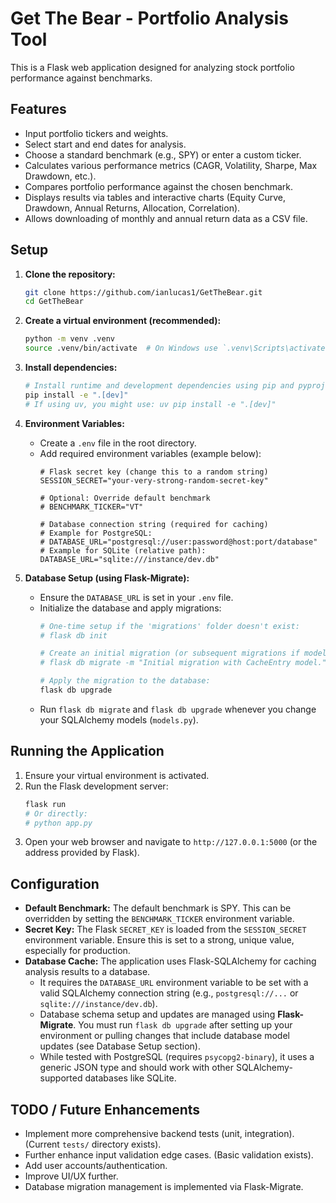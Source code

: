 # Get The Bear - Portfolio Analysis Tool

This is a Flask web application designed for analyzing stock portfolio performance against benchmarks.

## Features

*   Input portfolio tickers and weights.
*   Select start and end dates for analysis.
*   Choose a standard benchmark (e.g., SPY) or enter a custom ticker.
*   Calculates various performance metrics (CAGR, Volatility, Sharpe, Max Drawdown, etc.).
*   Compares portfolio performance against the chosen benchmark.
*   Displays results via tables and interactive charts (Equity Curve, Drawdown, Annual Returns, Allocation, Correlation).
*   Allows downloading of monthly and annual return data as a CSV file.

## Setup

1.  **Clone the repository:**
    ```bash
    git clone https://github.com/ianlucas1/GetTheBear.git
    cd GetTheBear
    ```

2.  **Create a virtual environment (recommended):**
    ```bash
    python -m venv .venv
    source .venv/bin/activate  # On Windows use `.venv\Scripts\activate`
    ```

3.  **Install dependencies:**
    ```bash
    # Install runtime and development dependencies using pip and pyproject.toml
    pip install -e ".[dev]" 
    # If using uv, you might use: uv pip install -e ".[dev]"
    ```

4.  **Environment Variables:**
    *   Create a `.env` file in the root directory.
    *   Add required environment variables (example below):
        ```dotenv
        # Flask secret key (change this to a random string)
        SESSION_SECRET="your-very-strong-random-secret-key"

        # Optional: Override default benchmark
        # BENCHMARK_TICKER="VT"

        # Database connection string (required for caching)
        # Example for PostgreSQL:
        # DATABASE_URL="postgresql://user:password@host:port/database"
        # Example for SQLite (relative path):
        DATABASE_URL="sqlite:///instance/dev.db"
        ```

5.  **Database Setup (using Flask-Migrate):**
    *   Ensure the `DATABASE_URL` is set in your `.env` file.
    *   Initialize the database and apply migrations:
        ```bash
        # One-time setup if the 'migrations' folder doesn't exist:
        # flask db init 

        # Create an initial migration (or subsequent migrations if models change):
        # flask db migrate -m "Initial migration with CacheEntry model."

        # Apply the migration to the database:
        flask db upgrade
        ```
    *   Run `flask db migrate` and `flask db upgrade` whenever you change your SQLAlchemy models (`models.py`).

## Running the Application

1.  Ensure your virtual environment is activated.
2.  Run the Flask development server:
    ```bash
    flask run
    # Or directly:
    # python app.py
    ```
3.  Open your web browser and navigate to `http://127.0.0.1:5000` (or the address provided by Flask).

## Configuration

*   **Default Benchmark:** The default benchmark is SPY. This can be overridden by setting the `BENCHMARK_TICKER` environment variable.
*   **Secret Key:** The Flask `SECRET_KEY` is loaded from the `SESSION_SECRET` environment variable. Ensure this is set to a strong, unique value, especially for production.
*   **Database Cache:** The application uses Flask-SQLAlchemy for caching analysis results to a database.
    *   It requires the `DATABASE_URL` environment variable to be set with a valid SQLAlchemy connection string (e.g., `postgresql://...` or `sqlite:///instance/dev.db`).
    *   Database schema setup and updates are managed using **Flask-Migrate**. You must run `flask db upgrade` after setting up your environment or pulling changes that include database model updates (see Database Setup section).
    *   While tested with PostgreSQL (requires `psycopg2-binary`), it uses a generic JSON type and should work with other SQLAlchemy-supported databases like SQLite.

## TODO / Future Enhancements

*   Implement more comprehensive backend tests (unit, integration). (Current `tests/` directory exists).
*   Further enhance input validation edge cases. (Basic validation exists).
*   Add user accounts/authentication.
*   Improve UI/UX further.
*   Database migration management is implemented via Flask-Migrate.

<!-- Restoring state from 5a14f17 -->
